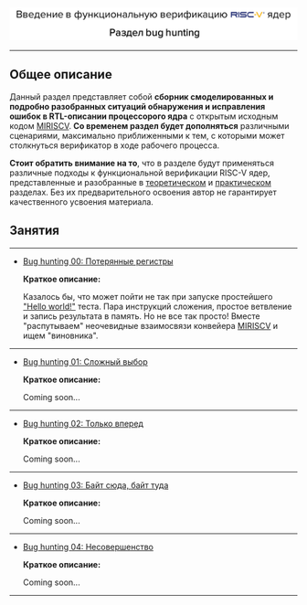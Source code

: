 ![](../doc/pic/preview_6.png)

---

## Общее описание

Данный раздел представляет собой **сборник смоделированных и подробно разобранных ситуаций обнаружения и исправления ошибок в RTL-описании процессорого ядра** с открытым исходным кодом [MIRISCV](https://github.com/riscv-tests-intro/MIRISCV/tree/b510b308addc4a7271e36f2a348bd18bf24c1d77). **Со временем раздел будет дополняться** различными сценариями, максимально приближенными к тем, с которыми может столкнуться верификатор в ходе рабочего процесса. 

**Стоит обратить внимание на то**, что в разделе будут применяться различные подходы к функциональной верификации RISC-V ядер, представленные и разобранные в [теоретическом](../../theory/) и [практическом](../../practice/) разделах. Без их предварительного освоения автор не гарантирует качественного усвоения материала.

## Занятия

---

- [Bug hunting 00: Потерянные регистры](./00_regs/)
  
  **Краткое описание:**

  Казалось бы, что может пойти не так при запуске простейшего ["Hello world!"](../../theory/03_func.md#hello-world) теста. Пара инструкций сложения, простое ветвление и запись результата в память. Но не все так просто! Вместе "распутываем" неочевидные взаимосвязи конвейера [MIRISCV](https://github.com/riscv-tests-intro/MIRISCV/tree/b510b308addc4a7271e36f2a348bd18bf24c1d77) и ищем "виновника".


---

- [Bug hunting 01: Сложный выбор](./01_branch/)
  
  **Краткое описание:**

  Coming soon...

---

- [Bug hunting 02: Только вперед](./02_cu/)

  **Краткое описание:**
  
  Coming soon...


---

- [Bug hunting 03: Байт сюда, байт туда](./03_mem/)

  **Краткое описание:**

  Coming soon...

---

- [Bug hunting 04: Несовершенство](./04_imperfection)

  **Краткое описание:**

  Coming soon...

---
